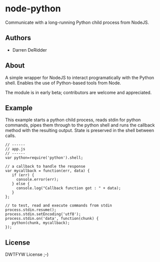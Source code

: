 node-python
===

Communicate with a long-running Python child process from NodeJS.

Authors
---
- Darren DeRidder

About
---
A simple wrapper for NodeJS to interact programatically with the Python shell. Enables the use of Python-based tools from Node.

The module is in early beta; contributors are welcome and appreciated.

Example
---
This example starts a python child process, reads stdin for python commands, pipes them through to the python shell and runs the callback method with the resulting output. State is preserved in the shell between calls.

    // ------
    // app.js
    // ------
    var python=require('python').shell;
    
    // a callback to handle the response
    var mycallback = function(err, data) {
       if (err) {
         console.error(err);
       } else {
         console.log("Callback function got : " + data);
       }
    };
    
    // to test, read and execute commands from stdin
    process.stdin.resume();
    process.stdin.setEncoding('utf8');
    process.stdin.on('data', function(chunk) {
       python(chunk, mycallback);
    });

License
---
DWTFYW License ;-)
